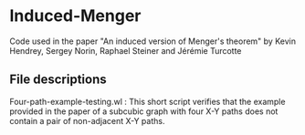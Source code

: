# Induced-Menger

Code used in the paper "An induced version of Menger's theorem" by Kevin Hendrey, Sergey Norin, Raphael Steiner and Jérémie Turcotte

## File descriptions

Four-path-example-testing.wl : This short script verifies that the example provided in the paper of a subcubic graph with four X-Y paths does not contain a pair of non-adjacent X-Y paths.

